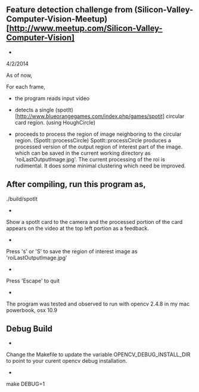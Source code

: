 

## Feature detection challenge from (Silicon-Valley-Computer-Vision-Meetup)[http://www.meetup.com/Silicon-Valley-Computer-Vision]


*
4/2/2014

As of now,

For each frame,

- the program reads input video


- detects a single (spotIt)[http://www.blueorangegames.com/index.php/games/spotit] circular card region. (using HoughCircle)

- proceeds to process the region of image neighboring to the circular region. (SpotIt::processCircle) SpotIt::processCircle produces a processed version of the output region of interest part of the image.
which can be saved in the current working directory as 'roiLastOutputImage.jpg'. The current processing of the roi is rudimental. It
does some minimal clustering which need be improved.


## After compiling, run this program as,

./build/spotIt

*
Show a spotIt card to the camera and the processed portion of the card appears on the video at the top left portion as a feedback.

*
Press 's' or 'S' to save the region of interest image as 'roiLastOutputImage.jpg'

*
Press 'Escape' to quit

*
The program was tested and observed to run with opencv 2.4.8 in my mac powerbook, osx 10.9

## Debug Build

*
Change the Makefile to update the variable OPENCV_DEBUG_INSTALL_DIR to point to your curent opencv debug installation.

*
make DEBUG=1



